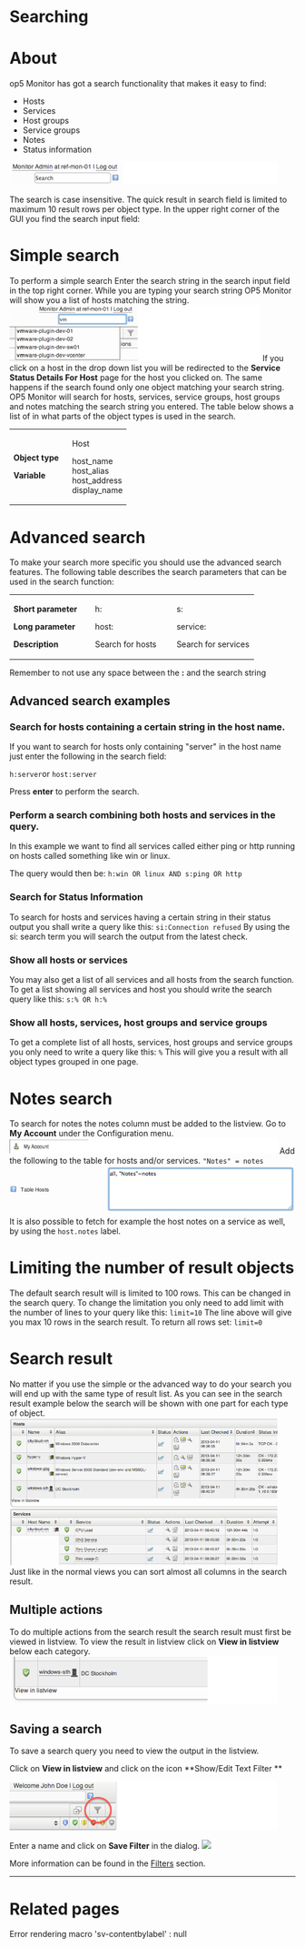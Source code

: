 # Searching

# About

op5 Monitor has got a search functionality that makes it easy to find:

- Hosts
- Services
- Host groups
- Service groups
- Notes
- Status information

![](attachments/16482309/16679036.png)

The search is case insensitive. The quick result in search field is limited to maximum 10 result rows per object type.
In the upper right corner of the GUI you find the search input field:

# Simple search

To perform a simple search
 Enter the search string in the search input field in the top right corner.
 While you are typing your search string OP5 Monitor will show you a list of hosts matching the string.
 ![](attachments/16482309/16679033.png)
 If you click on a host in the drop down list you will be redirected to the **Service Status Details For Host** page for the host you clicked on. The same happens if the search found only one object matching your search string.
 OP5 Monitor will search for hosts, services, service groups, host groups and notes matching the search string you entered.
 The table below shows a list of in what parts of the object types is used in the search.

<table>
<colgroup>
<col width="50%" />
<col width="50%" />
</colgroup>
<tbody>
<tr class="odd">
<td align="left"><p><strong>Object type</strong></p>
<p><strong>Variable</strong></p></td>
<td align="left"><p>Host</p>
<p>host_name<br /> host_alias<br /> host_address<br /> display_name</p></td>
</tr>
</tbody>
</table>

# Advanced search

To make your search more specific you should use the advanced search features.
 The following table describes the search parameters that can be used in the search function:

<table>
<colgroup>
<col width="33%" />
<col width="33%" />
<col width="33%" />
</colgroup>
<tbody>
<tr class="odd">
<td align="left"><p><strong>Short parameter</strong></p>
<p><strong>Long parameter</strong></p>
<p><strong>Description</strong></p></td>
<td align="left"><p>h:</p>
<p>host:</p>
<p>Search for hosts</p></td>
<td align="left"><p>s:</p>
<p>service:</p>
<p>Search for services</p></td>
</tr>
</tbody>
</table>

 Remember to not use any space between the **:** and the search string

## Advanced search examples

### Search for hosts containing a certain string in the host name.

If you want to search for hosts only containing "server" in the host name
 just enter the following in the search field:

`h:server`or
`host:server`

Press **enter** to perform the search.

### Perform a search combining both hosts and services in the query.

In this example we want to find all services called either ping or http running on hosts called something like win or linux.

The query would then be:
 `h:win OR linux AND s:ping OR http`

### Search for Status Information

To search for hosts and services having a certain string in their status output you shall write a query like this:
 `si:Connection refused`
 By using the si: search term you will search the output from the latest check.

### Show all hosts or services

You may also get a list of all services and all hosts from the search function.
 To get a list showing all services and host you should write the search query like this:
 `s:% OR h:%`

### Show all hosts, services, host groups and service groups

To get a complete list of all hosts, services, host groups and service groups you only need to write a query like this:
 `%`
 This will give you a result with all object types grouped in one page.

# Notes search

To search for notes the notes column must be added to the listview.
 Go to **My Account** under the Configuration menu. ![](attachments/16482309/16679034.png)
 Add the following to the table for hosts and/or services.
 `"Notes" = notes`
![](attachments/16482309/16679046.png)
 It is also possible to fetch for example the host notes on a service as well, by using the `host.notes` label.

# Limiting the number of result objects

The default search result will is limited to 100 rows. This can be changed in the search query.
 To change the limitation you only need to add limit with the number of lines to your query like this:
 `limit=10`
 The line above will give you max 10 rows in the search result.
 To return all rows set:
 `limit=0`

# Search result

No matter if you use the simple or the advanced way to do your search you will end up with the same type of result list.
 As you can see in the search result example below the search will be shown with one part for each type of object.
 ![](attachments/16482309/16679032.png)
 Just like in the normal views you can sort almost all columns in the search result.

## Multiple actions

To do multiple actions from the search result the search result must first be viewed in listview.
 To view the result in listview click on **View in listview** below each category.
 ![](attachments/16482309/16679031.png)

## Saving a search

To save a search query you need to view the output in the listview.

Click on **View in listview** and click on the icon **Show/Edit Text Filter **

**![](attachments/16482309/16679044.png "Show/Edit text filter")**

Enter a name and click on **Save Filter** in the dialog.
![](download/attachments/10944877/worddav7040170aaa1f039ab1691174e0ce4245.png)

More information can be found in the [Filters](Filters) section.

* * * * *

# Related pages

Error rendering macro 'sv-contentbylabel' : null
